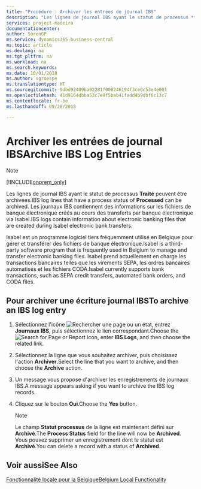 ```yaml
---
title: "Procédure : Archiver les entrées de journal IBS"
description: "Les lignes de journal IBS ayant le statut de processus **Traité** peuvent être archivées. Les journaux IBS contiennent des informations sur les fichiers bancaires électroniques créés lors des transferts bancaires électroniques Isabel."
services: project-madeira
documentationcenter: 
author: SorenGP
ms.service: dynamics365-business-central
ms.topic: article
ms.devlang: na
ms.tgt_pltfrm: na
ms.workload: na
ms.search.keywords: 
ms.date: 10/01/2018
ms.author: sgroespe
ms.translationtype: HT
ms.sourcegitcommit: 9dbd92409ba02281f008246194f3ce0c53e4e001
ms.openlocfilehash: 41d9164dbba53c7e9f5bab41fadd4b9dbf6c13c7
ms.contentlocale: fr-be
ms.lasthandoff: 09/28/2018

---
```

# <a name="archive-ibs-log-entries"></a><span data-ttu-id="adeb1-104">Archiver les entrées de journal IBS</span><span class="sxs-lookup"><span data-stu-id="adeb1-104">Archive IBS Log Entries</span></span>
> [!Note]
> [!INCLUDE[onprem_only](../../includes/onprem_only_md.md)]

<span data-ttu-id="adeb1-105">Les lignes de journal IBS ayant le statut de processus **Traité** peuvent être archivées.</span><span class="sxs-lookup"><span data-stu-id="adeb1-105">IBS log lines that have a process status of **Processed** can be archived.</span></span> <span data-ttu-id="adeb1-106">Les journaux IBS contiennent des informations sur les fichiers de banque électronique créés au cours des transferts par banque électronique via Isabel.</span><span class="sxs-lookup"><span data-stu-id="adeb1-106">IBS logs contain information about electronic banking files that are created during Isabel electronic bank transfers.</span></span>  

<span data-ttu-id="adeb1-107">Isabel est un programme logiciel tiers fréquemment utilisé en Belgique pour gérer et transférer des fichiers de banque électronique.</span><span class="sxs-lookup"><span data-stu-id="adeb1-107">Isabel is a third-party software program that is frequently used in Belgium to manage and transfer electronic banking files.</span></span> <span data-ttu-id="adeb1-108">Isabel prend actuellement en charge les transactions bancaires telles que les virements SEPA, les ordres bancaires automatisés et les fichiers CODA.</span><span class="sxs-lookup"><span data-stu-id="adeb1-108">Isabel currently supports bank transactions, such as SEPA credit transfers, automated bank orders, and CODA files.</span></span>  

## <a name="to-archive-an-ibs-log-entry"></a><span data-ttu-id="adeb1-109">Pour archiver une écriture journal IBS</span><span class="sxs-lookup"><span data-stu-id="adeb1-109">To archive an IBS log entry</span></span>  

1.  <span data-ttu-id="adeb1-110">Sélectionnez l'icône ![Rechercher une page ou un état](../../media/ui-search/search_small.png "icône Rechercher une page ou un état"), entrez **Journaux IBS**, puis sélectionnez le lien correspondant.</span><span class="sxs-lookup"><span data-stu-id="adeb1-110">Choose the ![Search for Page or Report](../../media/ui-search/search_small.png "Search for Page or Report icon") icon, enter **IBS Logs**, and then choose the related link.</span></span>  
2.  <span data-ttu-id="adeb1-111">Sélectionnez la ligne que vous souhaitez archiver, puis choisissez l'action **Archiver**.</span><span class="sxs-lookup"><span data-stu-id="adeb1-111">Select the line that you want to archive, and then choose the **Archive** action.</span></span>  
3.  <span data-ttu-id="adeb1-112">Un message vous propose d'archiver les enregistrements de journaux IBS.</span><span class="sxs-lookup"><span data-stu-id="adeb1-112">A message appears asking if you want to archive the IBS log records.</span></span>  
4.  <span data-ttu-id="adeb1-113">Cliquez sur le bouton **Oui**.</span><span class="sxs-lookup"><span data-stu-id="adeb1-113">Choose the **Yes** button.</span></span>  

    > [!NOTE]  
    >  <span data-ttu-id="adeb1-114">Le champ **Statut processus** de la ligne est maintenant défini sur **Archivé**.</span><span class="sxs-lookup"><span data-stu-id="adeb1-114">The **Process Status** field for the line will now be **Archived**.</span></span> <span data-ttu-id="adeb1-115">Vous pouvez supprimer un enregistrement dont le statut est **Archivé**.</span><span class="sxs-lookup"><span data-stu-id="adeb1-115">You can delete a record with a status of **Archived**.</span></span>  

## <a name="see-also"></a><span data-ttu-id="adeb1-116">Voir aussi</span><span class="sxs-lookup"><span data-stu-id="adeb1-116">See Also</span></span>  
[<span data-ttu-id="adeb1-117">Fonctionnalité locale pour la Belgique</span><span class="sxs-lookup"><span data-stu-id="adeb1-117">Belgium Local Functionality</span></span>](belgium-local-functionality.md)

